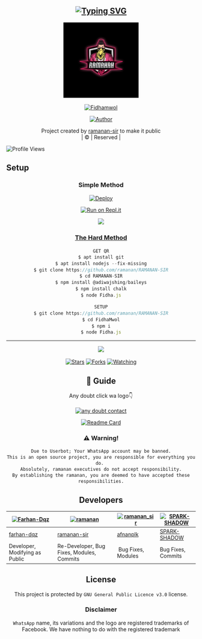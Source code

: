 <div align="center">

## [![Typing SVG](https://readme-typing-svg.herokuapp.com?font=Lemon+milk&color=F70000&lines=Welcome+to+FidhaMwol+WA+Bot+repo;Created+by+ramanan+with+baileys;This+is+a+WhatsApp+UserBot;With+more+features)](https://git.io/typing-svg)

 </a>
  <img border-radius: 15px src="RAMANAN123.jpg" width="200" height="200"/>
  <p align="center">
<a href="#"><img title="Fidhamwol" src="https://img.shields.io/badge/RAMANAN-SIR-green?colorA=%23ff0000&colorB=%23017e40&style=for-the-badge"></a>
</p>
  <p align="center">
<a href="https://github.com/ramanan"><img title="Author" src="https://img.shields.io/badge/Author-ramanan-Sir/Fidhamwol?color=blue&style=for-the-badge&logo=whatsapp"></a>
</p>
</div>
<p align="center">
Project created by <a href="https://github.com/ramanan">ramanan-sir</a> to make it public
    <br>
       | © |
        Reserved |
    <br> 
</p>

![Profile Views](https://hits.seeyoufarm.com/api/count/incr/badge.svg?url=https://github.com/ramanan/RAMANAN-SIR&title=Profile%20Views)
## Setup
<div align="center">

  ### Simple Method
  
[![Deploy](https://www.herokucdn.com/deploy/button.svg)](https://heroku.com/deploy?template=https://github.com/ramanan/RAMANAN-SIR) 
  
[![Run on Repl.it](https://repl.it/badge/github/quiec/whatsAlfa)](https://replit.com/@Farhandqz/JulieMwol)

  <a href="https://youtu.be/0pU8N611-Oc"><img src="https://img.shields.io/badge/-watch%20video-critical?style=for-the-badge&logo=youtube&logoColor=white">
<br>
### The Hard Method
```js
GET QR
$ apt install git
$ apt install nodejs --fix-missing
$ git clone https://github.com/ramanan/RAMANAN-SIR
$ cd RAMANAN-SIR
$ npm install @adiwajshing/baileys
$ npm install chalk
$ node Fidha.js
```
      
```js
SETUP
$ git clone https://github.com/ramanan/RAMANAN-SIR
$ cd FidhaMwol
$ npm i
$ node Fidha.js
```

----

  <p align="center">
  <a href="httsp://github.com/ramanan/RAMANAN-SIR">
    
<a href="https://github.com/ramanan/followers">
<img src="https://img.shields.io/github/repo-size/ramanan/RAMANAN-SIR?color=green&label=Repo%20total%20size&style=plastic">
<p align="center">
<a href="https://github.com/ramanan/followers"
<img title="Followers" src="https://img.shields.io/github/followers/ramanan?color=blue&style=flat-square"></a>
<a href="https://github.com/ramanan/RAMANAN-SIR/stargazers/"><img title="Stars" src="https://img.shields.io/github/stars/ramanan/RAMANAN-SIR?color=blue&style=flat-square"></a>
<a href="https://github.com/ramanan/RAMANAN-SIR/network/members"><img title="Forks" src="https://img.shields.io/github/forks/ramanan/RAMANAN-SIR?color=blue&style=flat-square"></a>
<a href="https://github.com/ramanan/RAMANAN-SIR/watchers"><img title="Watching" src="https://img.shields.io/github/watchers/ramanan/RAMANAN-SIR?label=Watchers&color=blue&style=flat-square"></a>
</p>

## 📢 Guide
Any doubt click wa logo👇
    <br>
<br>
  <a href="https://wa.me/+527777143999"><img title="any doubt contact" src="https://img.shields.io/badge/any_doubt_contact-afnanplk/pinkymwol?color=black&style=for-the-badge&logo=whatsapp"></a>
  <div align="center">
       
  [![Readme Card](https://github-readme-stats.vercel.app/api/pin/?username=ramanan&repo=RAMANAN-SIR&theme=nightowl)](https://github.com/ramanan/RAMANAN-SIR)
  </div>
    
### ⚠️ Warning! 
```
Due to Userbot; Your WhatsApp account may be banned.
This is an open source project, you are responsible for everything you do. 
Absolutely, ramanan executives do not accept responsibility.
By establishing the ramanan, you are deemed to have accepted these responsibilities.
```

## Developers
  <div align="center">
    
  [![Farhan-Dqz](https://github.com/farhan-dqz.png?size=100)](https://github.com/farhan-dqz) | [![ramanan](https://i.imgur.com/chUNhnK.jpeg)](https://github.com/ramanan) |  [![ramanan_sir](https://github.com/afnanplk.png?size=100)](https://github.com/afnanplk) | [![SPARK-SHADOW](https://github.com/SPARK-SHADOW.png?size=100)](https://github.com/SPARK-SHADOW) 
----|----|----|----
[farhan-dqz](https://github.com/farhan-dqz) | [ramanan-sir](https://github.com/ramanan) | [afnanplk](https://github.com/afnanplk) | [SPARK-SHADOW](https://github.com/SPARK-SHADOW) 
Developer, Modifying as Public | Re-Developer, Bug Fixes, Modules, Commits |  Bug Fixes, Modules | Bug Fixes, Commits
  </div>
    


## License
This project is protected by `GNU General Public Licence v3.0` license.

### Disclaimer
`WhatsApp` name, its variations and the logo are registered trademarks of Facebook. We have nothing to do with the registered trademark
